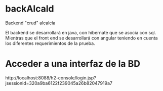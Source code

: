 # backAlcald
Backend "crud" alcalcía

El backend se desarrollará en java, con hibernate que se asocia con sql.
Mientras que el front end se desarrollará con angular teniendo en cuenta los diferentes requerimientos de la prueba.

# Acceder a una interfaz de la BD

http://localhost:8088/h2-console/login.jsp?jsessionid=320a9ba6122f239045a26b82047919a7

